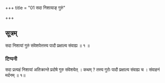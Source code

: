 +++
title = "01 सदा निशायाङ् गुरुं"

+++
## सूत्रम्
सदा निशायां गुरुं संवेशपेत्तस्य पादौ प्रक्षाल्य संवाह्य ॥ १ ॥
### टिप्पनी
सदा प्रत्यहं निशायां अतिक्रान्ते प्रदोषे गुरु संवेशयेत् । कथम् ? तस्य गुरोः पादौ प्रक्षाल्य संवाह्य च । संवाहनं मर्दनम् ॥ १॥
